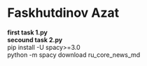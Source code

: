 # Faskhutdinov Azat
**first task 1.py**    
**secound task 2.py**    
pip install -U spacy>=3.0  
python -m spacy download ru_core_news_md
